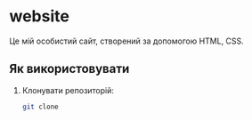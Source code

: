 # website
Це мій особистий сайт, створений за допомогою HTML, CSS.

## Як використовувати

1. Клонувати репозиторій:
   ```bash
   git clone 
